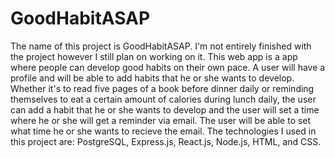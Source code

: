 # GoodHabitASAP

The name of this project is GoodHabitASAP. I'm not entirely finished with the project however I still plan on working on it. This web app is a app where people can develop good habits on their own pace. A user will have a profile and will be able to add habits that he or she wants to develop. Whether it's to read five pages of a book before dinner daily or reminding themselves to eat a certain amount of calories during lunch daily, the user can add a habit that he or she wants to develop and the user will set a time where he or she will get a reminder via email. The user will be able to set what time he or she wants to recieve the email. The technologies I used in this project are: PostgreSQL, Express.js, React.js, Node.js, HTML, and CSS.
